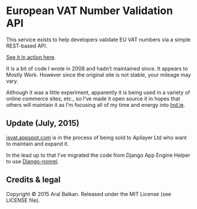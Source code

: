 European VAT Number Validation API
===

This service exists to help developers validate EU VAT numbers via a simple REST-based API. 

[See it in action here](http://isvat.appspot.com).

It is a bit of code I wrote in 2008 and hadn’t maintained since. It appears to Mostly Work. However since the original site is not stable, your mileage may vary.

Although it was a little experiment, apparently it is being used in a variety of online commerce sites, etc., so I’ve made it open source it in hopes that others will maintain it as I’m focusing all of my time and energy into [Ind.ie](https://ind.ie).

Update (July, 2015)
---

[isvat.appspot.com](http://isvat.appspot.com) is in the process of being sold to Apilayer Ltd who want to maintain and expand it. 

In the lead up to that I’ve migrated the code from Django App Engine Helper to use [Django-nonrel](https://cloud.google.com/appengine/articles/django-nonrel).

Credits & legal
---

Copyright © 2015 Aral Balkan. Released under the MIT License (see LICENSE file).
